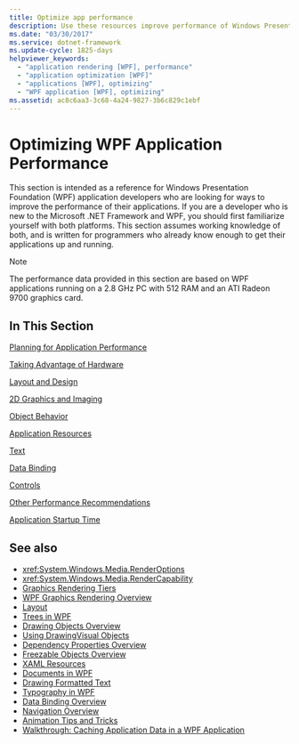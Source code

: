 ```yaml
---
title: Optimize app performance
description: Use these resources improve performance of Windows Presentation Foundation applications, such as planning for performance and taking advantage of hardware.
ms.date: "03/30/2017"
ms.service: dotnet-framework
ms.update-cycle: 1825-days
helpviewer_keywords:
  - "application rendering [WPF], performance"
  - "application optimization [WPF]"
  - "applications [WPF], optimizing"
  - "WPF application [WPF], optimizing"
ms.assetid: ac8c6aa3-3c68-4a24-9827-3b6c829c1ebf
---
```

# Optimizing WPF Application Performance

This section is intended as a reference for Windows Presentation Foundation (WPF) application developers who are looking for ways to improve the performance of their applications. If you are a developer who is new to the Microsoft .NET Framework and WPF, you should first familiarize yourself with both platforms. This section assumes working knowledge of both, and is written for programmers who already know enough to get their applications up and running.

> [!NOTE]
> The performance data provided in this section are based on WPF applications running on a 2.8 GHz PC with 512 RAM and an ATI Radeon 9700 graphics card.

## In This Section

[Planning for Application Performance](planning-for-application-performance.md)

[Taking Advantage of Hardware](optimizing-performance-taking-advantage-of-hardware.md)

[Layout and Design](optimizing-performance-layout-and-design.md)

[2D Graphics and Imaging](optimizing-performance-2d-graphics-and-imaging.md)

[Object Behavior](optimizing-performance-object-behavior.md)

[Application Resources](optimizing-performance-application-resources.md)

[Text](optimizing-performance-text.md)

[Data Binding](optimizing-performance-data-binding.md)

[Controls](optimizing-performance-controls.md)

[Other Performance Recommendations](optimizing-performance-other-recommendations.md)

[Application Startup Time](application-startup-time.md)

## See also

- <xref:System.Windows.Media.RenderOptions>
- <xref:System.Windows.Media.RenderCapability>
- [Graphics Rendering Tiers](graphics-rendering-tiers.md)
- [WPF Graphics Rendering Overview](../graphics-multimedia/wpf-graphics-rendering-overview.md)
- [Layout](layout.md)
- [Trees in WPF](trees-in-wpf.md)
- [Drawing Objects Overview](../graphics-multimedia/drawing-objects-overview.md)
- [Using DrawingVisual Objects](../graphics-multimedia/using-drawingvisual-objects.md)
- [Dependency Properties Overview](../properties/dependency-properties-overview.md)
- [Freezable Objects Overview](freezable-objects-overview.md)
- [XAML Resources](../systems/xaml-resources-overview.md)
- [Documents in WPF](documents-in-wpf.md)
- [Drawing Formatted Text](drawing-formatted-text.md)
- [Typography in WPF](typography-in-wpf.md)
- [Data Binding Overview](../data/index.md)
- [Navigation Overview](../app-development/navigation-overview.md)
- [Animation Tips and Tricks](../graphics-multimedia/animation-tips-and-tricks.md)
- [Walkthrough: Caching Application Data in a WPF Application](walkthrough-caching-application-data-in-a-wpf-application.md)
